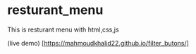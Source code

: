 # resturant_menu
This is resturant menu with html,css,js 
 
(live demo) [https://mahmoudkhalid22.github.io/filter_butons/]
